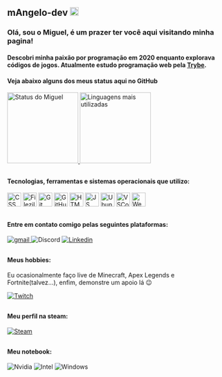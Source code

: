 ## mAngelo-dev <img height="20em" src="https://u3r3f6s2.rocketcdn.me/wp-content/uploads/2020/12/main_logo-e1621602371409.png">

### Olá, sou o Miguel, é um prazer ter você aqui visitando minha pagina!

#### Descobri minha paixão por programação em 2020 enquanto explorava códigos de jogos. Atualmente estudo programação web pela [Trybe](https://www.betrybe.com/).

#### Veja abaixo alguns dos meus status aqui no GitHub

<div>
    <a href="https://github.com/mAngelo-dev">
        <img height="164em" src="https://github-readme-stats.vercel.app/api?username=mAngelo-dev&count_private=true&show_icons=true&include_all_commits=true&theme=react&custom_title=Meu%20status%20no%20GitHub%0A%0A" alt="Status do Miguel"/>
        <img height="164em" src="https://github-readme-stats.vercel.app/api/top-langs/?username=mAngelo-dev&layout=compact&theme=react&card_width=244&custom_title=Linguagens" alt="Linguagens mais utilizadas">
    </a>
</div>

##  

#### Tecnologias, ferramentas e sistemas operacionais que utilizo:

<div style="display: inline-block" >
    <img width="32px" src="https://cdn.jsdelivr.net/gh/devicons/devicon/icons/css3/css3-original.svg" alt="CSS">
    <img width="32px" src="https://cdn.jsdelivr.net/gh/devicons/devicon/icons/filezilla/filezilla-plain.svg" alt="Filezilla"> 
    <img width="32px" src="https://cdn.jsdelivr.net/gh/devicons/devicon/icons/git/git-original.svg" alt="Git">
    <img width="32px" src="https://cdn.jsdelivr.net/gh/devicons/devicon/icons/github/github-original.svg" alt="GitHub">
    <img width="32px" src="https://cdn.jsdelivr.net/gh/devicons/devicon/icons/html5/html5-original.svg" alt="HTML">
    <img width="32px" src="https://cdn.jsdelivr.net/gh/devicons/devicon/icons/javascript/javascript-original.svg" alt="JS">
    <img width="32px" src="https://cdn.jsdelivr.net/gh/devicons/devicon/icons/ubuntu/ubuntu-plain.svg" alt="Ubuntu">
    <img width="32px" src="https://cdn.jsdelivr.net/gh/devicons/devicon/icons/visualstudio/visualstudio-plain.svg" alt="VSCode">
    <img width="32px" src="https://cdn.jsdelivr.net/gh/devicons/devicon/icons/webstorm/webstorm-original.svg" alt="WebStorm">
</div>

##  

#### Entre em contato comigo pelas seguintes plataformas:

<div style="display: inline-block" >
    <a href="mailto:m.angelodev@gmail.com">
	    <img src="https://img.shields.io/badge/Gmail-D14836?style=for-the-badge&logo=gmail&logoColor=white" alt="gmail"/>
    </a>
    <img src="https://img.shields.io/badge/Discord%3A%20nctisz%236969-7289DA?style=for-the-badge&logo=discord&logoColor=white" alt="Discord"/>
    <a href="https://www.linkedin.com/in/marsprog/">
        <img src="https://img.shields.io/badge/LinkedIn-0077B5?style=for-the-badge&logo=linkedin&logoColor=white" alt="Linkedin"/>
    </a>
</div>

##

#### Meus hobbies:

<p>Eu ocasionalmente faço live de Minecraft, Apex Legends e Fortnite(talvez...), enfim, demonstre um apoio lá 😉</p>
<div>
    <a href="https://www.twitch.tv/nctisz">
        <img src="https://img.shields.io/badge/Twitch-9146FF?style=for-the-badge&logo=twitch&logoColor=white" alt="Twitch"/>
    </a>
</div>

##

#### Meu perfil na steam:

<div>
    <a href="https://steamcommunity.com/id/nctisz">
        <img src="https://img.shields.io/badge/Steam-000000?style=for-the-badge&logo=steam&logoColor=white" alt="Steam">
    </a>
</div>

##

#### Meu notebook:

<div style="display: inline-block" >
    <img src="https://img.shields.io/badge/NVIDIA-GTX1050-76B900?style=for-the-badge&logo=nvidia&logoColor=white" alt="Nvidia">
    <img src="https://img.shields.io/badge/Intel-Core_i7_7th-0071C5?style=for-the-badge&logo=intel&logoColor=white" alt="Intel">
    <img src="https://img.shields.io/badge/Windows-ACER_Nitro_5-0078D6?style=for-the-badge&logo=windows&logoColor=white" alt="Windows">
</div>







